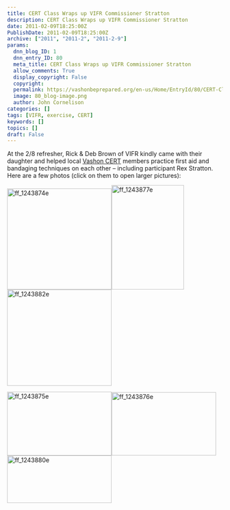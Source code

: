 ```yaml
---
title: CERT Class Wraps up VIFR Commissioner Stratton
description: CERT Class Wraps up VIFR Commissioner Stratton
date: 2011-02-09T18:25:00Z
PublishDate: 2011-02-09T18:25:00Z
archive: ["2011", "2011-2", "2011-2-9"]
params:
  dnn_blog_ID: 1
  dnn_entry_ID: 80
  meta_title: CERT Class Wraps up VIFR Commissioner Stratton
  allow_comments: True
  display_copyright: False
  copyright:
  permalink: https://vashonbeprepared.org/en-us/Home/EntryId/80/CERT-Class-Wraps-up-VIFR-Commissioner-Stratton
  image: 80_blog-image.png
  author: John Cornelison
categories: []
tags: [VIFR, exercise, CERT]
keywords: []
topics: []
draft: False
---
```


<p>At the 2/8 refresher, Rick &amp; Deb Brown of VIFR kindly came with their daughter and helped local <a target="_blank" href="https://vashonwacert.samariteam.com/">Vashon CERT</a> members practice first aid and bandaging techniques on each other – including participant Rex Stratton. Here are a few photos (click on them to open larger pictures):</p>
<p><a href="./images/80/Windows-Live-Writer-CERT-Class-Wraps-up-VIFR-Commissioner-St_A0E2-ff_1243874e_2.jpg"><img title="ff_1243874e" border="0" alt="ff_1243874e" width="244" height="236" style="background-image: none; border-right-width: 0px; padding-left: 0px; padding-right: 0px; display: inline; border-top-width: 0px; border-bottom-width: 0px; border-left-width: 0px; padding-top: 0px" src="./images/80/Windows-Live-Writer-CERT-Class-Wraps-up-VIFR-Commissioner-St_A0E2-ff_1243874e_thumb.jpg" /></a><a href="./images/80/Windows-Live-Writer-CERT-Class-Wraps-up-VIFR-Commissioner-St_A0E2-ff_1243877e_2.jpg"><img title="ff_1243877e" border="0" alt="ff_1243877e" width="169" height="244" style="background-image: none; border-right-width: 0px; padding-left: 0px; padding-right: 0px; display: inline; border-top-width: 0px; border-bottom-width: 0px; border-left-width: 0px; padding-top: 0px" src="./images/80/Windows-Live-Writer-CERT-Class-Wraps-up-VIFR-Commissioner-St_A0E2-ff_1243877e_thumb.jpg" /></a><a href="./images/80/Windows-Live-Writer-CERT-Class-Wraps-up-VIFR-Commissioner-St_A0E2-ff_1243882e_2.jpg"><img title="ff_1243882e" border="0" alt="ff_1243882e" width="244" height="225" style="background-image: none; border-right-width: 0px; padding-left: 0px; padding-right: 0px; display: inline; border-top-width: 0px; border-bottom-width: 0px; border-left-width: 0px; padding-top: 0px" src="./images/80/Windows-Live-Writer-CERT-Class-Wraps-up-VIFR-Commissioner-St_A0E2-ff_1243882e_thumb.jpg" /></a></p>
<p><a href="./images/80/Windows-Live-Writer-CERT-Class-Wraps-up-VIFR-Commissioner-St_A0E2-ff_1243875e_2.jpg"><img title="ff_1243875e" border="0" alt="ff_1243875e" width="244" height="149" style="background-image: none; border-right-width: 0px; padding-left: 0px; padding-right: 0px; display: inline; border-top-width: 0px; border-bottom-width: 0px; border-left-width: 0px; padding-top: 0px" src="./images/80/Windows-Live-Writer-CERT-Class-Wraps-up-VIFR-Commissioner-St_A0E2-ff_1243875e_thumb.jpg" /></a><a href="./images/80/Windows-Live-Writer-CERT-Class-Wraps-up-VIFR-Commissioner-St_A0E2-ff_1243876e_2.jpg"><img title="ff_1243876e" border="0" alt="ff_1243876e" width="244" height="148" style="background-image: none; border-right-width: 0px; padding-left: 0px; padding-right: 0px; display: inline; border-top-width: 0px; border-bottom-width: 0px; border-left-width: 0px; padding-top: 0px" src="./images/80/Windows-Live-Writer-CERT-Class-Wraps-up-VIFR-Commissioner-St_A0E2-ff_1243876e_thumb.jpg" /></a><a href="./images/80/Windows-Live-Writer-CERT-Class-Wraps-up-VIFR-Commissioner-St_A0E2-ff_1243880e_2.jpg"><img title="ff_1243880e" border="0" alt="ff_1243880e" width="244" height="111" style="background-image: none; border-right-width: 0px; padding-left: 0px; padding-right: 0px; display: inline; border-top-width: 0px; border-bottom-width: 0px; border-left-width: 0px; padding-top: 0px" src="./images/80/Windows-Live-Writer-CERT-Class-Wraps-up-VIFR-Commissioner-St_A0E2-ff_1243880e_thumb.jpg" /></a></p>
